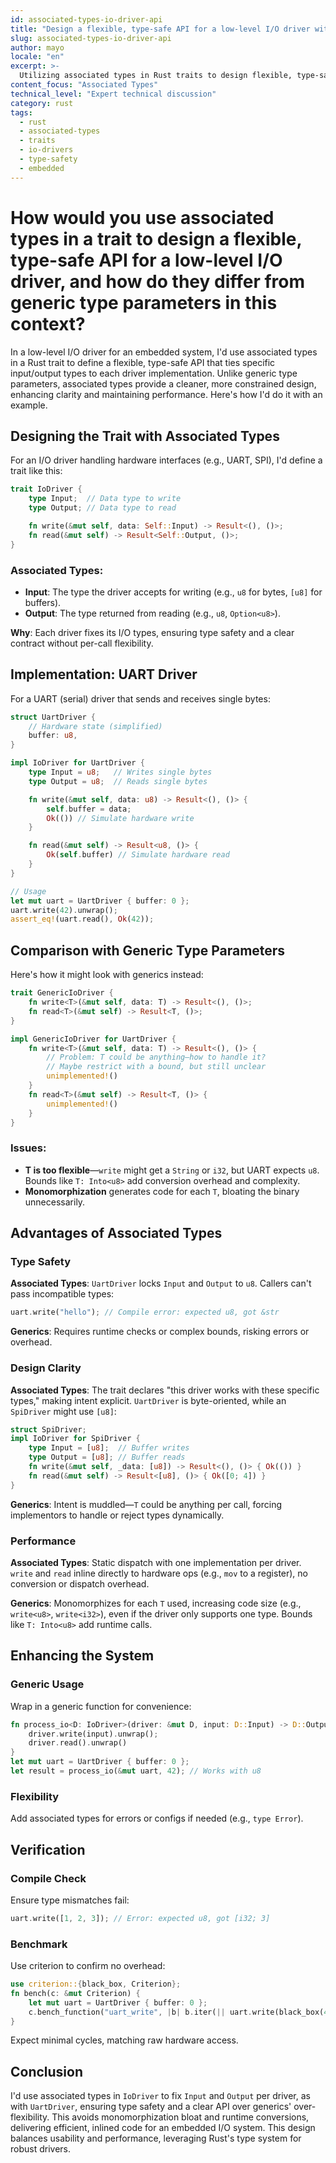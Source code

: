 ```yaml
---
id: associated-types-io-driver-api
title: "Design a flexible, type-safe API for a low-level I/O driver with associated type not generic"
slug: associated-types-io-driver-api
author: mayo
locale: "en"
excerpt: >-
  Utilizing associated types in Rust traits to design flexible, type-safe APIs for low-level I/O drivers and comparing advantages over generic type parameters
content_focus: "Associated Types"
technical_level: "Expert technical discussion"
category: rust
tags:
  - rust
  - associated-types
  - traits
  - io-drivers
  - type-safety
  - embedded
---
```


# How would you use associated types in a trait to design a flexible, type-safe API for a low-level I/O driver, and how do they differ from generic type parameters in this context?

In a low-level I/O driver for an embedded system, I'd use associated types in a Rust trait to define a flexible, type-safe API that ties specific input/output types to each driver implementation. Unlike generic type parameters, associated types provide a cleaner, more constrained design, enhancing clarity and maintaining performance. Here's how I'd do it with an example.

## Designing the Trait with Associated Types

For an I/O driver handling hardware interfaces (e.g., UART, SPI), I'd define a trait like this:

```rust
trait IoDriver {
    type Input;  // Data type to write
    type Output; // Data type to read

    fn write(&mut self, data: Self::Input) -> Result<(), ()>;
    fn read(&mut self) -> Result<Self::Output, ()>;
}
```

### Associated Types:
- **Input**: The type the driver accepts for writing (e.g., `u8` for bytes, `[u8]` for buffers).
- **Output**: The type returned from reading (e.g., `u8`, `Option<u8>`).

**Why**: Each driver fixes its I/O types, ensuring type safety and a clear contract without per-call flexibility.

## Implementation: UART Driver

For a UART (serial) driver that sends and receives single bytes:

```rust
struct UartDriver {
    // Hardware state (simplified)
    buffer: u8,
}

impl IoDriver for UartDriver {
    type Input = u8;   // Writes single bytes
    type Output = u8;  // Reads single bytes

    fn write(&mut self, data: u8) -> Result<(), ()> {
        self.buffer = data;
        Ok(()) // Simulate hardware write
    }

    fn read(&mut self) -> Result<u8, ()> {
        Ok(self.buffer) // Simulate hardware read
    }
}

// Usage
let mut uart = UartDriver { buffer: 0 };
uart.write(42).unwrap();
assert_eq!(uart.read(), Ok(42));
```

## Comparison with Generic Type Parameters

Here's how it might look with generics instead:

```rust
trait GenericIoDriver {
    fn write<T>(&mut self, data: T) -> Result<(), ()>;
    fn read<T>(&mut self) -> Result<T, ()>;
}

impl GenericIoDriver for UartDriver {
    fn write<T>(&mut self, data: T) -> Result<(), ()> {
        // Problem: T could be anything—how to handle it?
        // Maybe restrict with a bound, but still unclear
        unimplemented!()
    }
    fn read<T>(&mut self) -> Result<T, ()> {
        unimplemented!()
    }
}
```

### Issues:
- **T is too flexible**—`write` might get a `String` or `i32`, but UART expects `u8`. Bounds like `T: Into<u8>` add conversion overhead and complexity.
- **Monomorphization** generates code for each `T`, bloating the binary unnecessarily.

## Advantages of Associated Types

### Type Safety

**Associated Types**: `UartDriver` locks `Input` and `Output` to `u8`. Callers can't pass incompatible types:

```rust
uart.write("hello"); // Compile error: expected u8, got &str
```

**Generics**: Requires runtime checks or complex bounds, risking errors or overhead.

### Design Clarity

**Associated Types**: The trait declares "this driver works with these specific types," making intent explicit. `UartDriver` is byte-oriented, while an `SpiDriver` might use `[u8]`:

```rust
struct SpiDriver;
impl IoDriver for SpiDriver {
    type Input = [u8];  // Buffer writes
    type Output = [u8]; // Buffer reads
    fn write(&mut self, _data: [u8]) -> Result<(), ()> { Ok(()) }
    fn read(&mut self) -> Result<[u8], ()> { Ok([0; 4]) }
}
```

**Generics**: Intent is muddled—`T` could be anything per call, forcing implementors to handle or reject types dynamically.

### Performance

**Associated Types**: Static dispatch with one implementation per driver. `write` and `read` inline directly to hardware ops (e.g., `mov` to a register), no conversion or dispatch overhead.

**Generics**: Monomorphizes for each `T` used, increasing code size (e.g., `write<u8>`, `write<i32>`), even if the driver only supports one type. Bounds like `T: Into<u8>` add runtime calls.

## Enhancing the System

### Generic Usage

Wrap in a generic function for convenience:

```rust
fn process_io<D: IoDriver>(driver: &mut D, input: D::Input) -> D::Output {
    driver.write(input).unwrap();
    driver.read().unwrap()
}
let mut uart = UartDriver { buffer: 0 };
let result = process_io(&mut uart, 42); // Works with u8
```

### Flexibility

Add associated types for errors or configs if needed (e.g., `type Error`).

## Verification

### Compile Check

Ensure type mismatches fail:

```rust
uart.write([1, 2, 3]); // Error: expected u8, got [i32; 3]
```

### Benchmark

Use criterion to confirm no overhead:

```rust
use criterion::{black_box, Criterion};
fn bench(c: &mut Criterion) {
    let mut uart = UartDriver { buffer: 0 };
    c.bench_function("uart_write", |b| b.iter(|| uart.write(black_box(42))));
}
```

Expect minimal cycles, matching raw hardware access.

## Conclusion

I'd use associated types in `IoDriver` to fix `Input` and `Output` per driver, as with `UartDriver`, ensuring type safety and a clear API over generics' over-flexibility. This avoids monomorphization bloat and runtime conversions, delivering efficient, inlined code for an embedded I/O system. This design balances usability and performance, leveraging Rust's type system for robust drivers.
